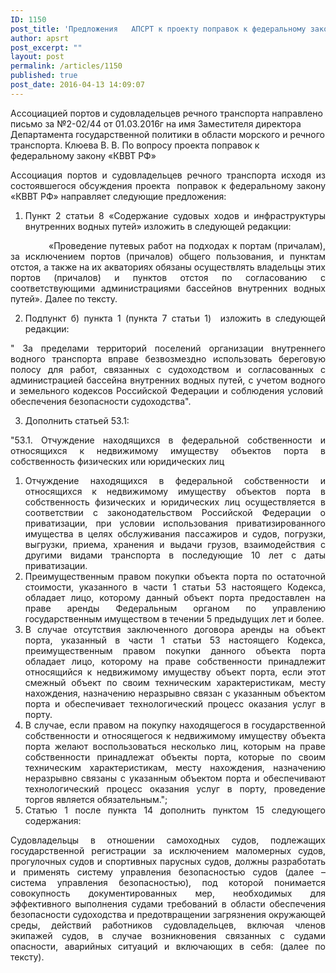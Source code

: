 ```yaml
---
ID: 1150
post_title: 'Предложения   АПСРТ к проекту поправок к федеральному закону «КВВТ РФ»'
author: apsrt
post_excerpt: ""
layout: post
permalink: /articles/1150
published: true
post_date: 2016-04-13 14:09:07
---
```

Ассоциацией портов и судовладельцев речного транспорта направлено письмо за №2-02/44 от 01.03.2016г на имя Заместителя директора Департамента государственной политики в области морского и речного транспорта. Клюева В. В. По вопросу проекта поправок к федеральному закону «КВВТ РФ» <p style="text-align: justify;">
  Ассоциация портов и судовладельцев речного транспорта исходя из состоявшегося обсуждения проекта  поправок к федеральному закону «КВВТ РФ» направляет следующие предложения:
</p>

<ol style="text-align: justify;">
  <li>
    Пункт 2 статьи 8 «Содержание судовых ходов и инфраструктуры внутренних водных путей» изложить в следующей редакции:
  </li>
</ol>

<p style="text-align: justify;">
               «Проведение путевых работ на подходах к портам (причалам), за исключением портов (причалов) общего пользования, и пунктам отстоя, а также на их акваториях обязаны осуществлять владельцы этих портов (причалов) и пунктов отстоя по согласованию с соответствующими администрациями бассейнов внутренних водных путей». Далее по тексту.
</p>

<ol style="text-align: justify;" start="2">
  <li>
    Подпункт б) пункта 1 (пункта 7 статьи 1)  изложить в следующей редакции:
  </li>
</ol>

<p style="text-align: justify;">
  " За пределами территорий поселений организации внутреннего водного транспорта вправе безвозмездно использовать береговую полосу для работ, связанных с судоходством и согласованных с администрацией бассейна внутренних водных путей, с учетом водного и земельного кодексов Российской Федерации и соблюдения условий  обеспечения безопасности судоходства".
</p>

<ol style="text-align: justify;" start="3">
  <li>
    Дополнить статьей 53.1:
  </li>
</ol>

<p style="text-align: justify;">
  "53.1. Отчуждение находящихся в федеральной собственности и относящихся к недвижимому имуществу объектов порта в собственность физических или юридических лиц
</p>

<ol style="text-align: justify;">
  <li>
    Отчуждение находящихся в федеральной собственности и относящихся к недвижимому имуществу объектов порта в собственность физических и юридических лиц осуществляется в соответствии с законодательством Российской Федерации о приватизации, при условии использования приватизированного имущества в целях обслуживания пассажиров и судов, погрузки, выгрузки, приема, хранения и выдачи грузов, взаимодействия с другими видами транспорта в последующие 10 лет с даты приватизации.
  </li>
  <li>
    Преимущественным правом покупки объекта порта по остаточной стоимости, указанного в части 1 статьи 53 настоящего Кодекса, обладает лицо, которому данный объект порта предоставлен на праве аренды Федеральным органом по управлению государственным имуществом в течении 5 предыдущих лет и более.
  </li>
  <li>
    В случае отсутствия заключенного договора аренды на объект порта, указанный в части 1 статьи 53 настоящего Кодекса, преимущественным правом покупки данного объекта порта обладает лицо, которому на праве собственности принадлежит относящийся к недвижимому имуществу объект порта, если этот смежный объект по своим техническим характеристикам, месту нахождения, назначению неразрывно связан с указанным объектом порта и обеспечивает технологический процесс оказания услуг в порту.
  </li>
  <li>
    В случае, если правом на покупку находящегося в государственной собственности и относящегося к недвижимому имуществу объекта порта желают воспользоваться несколько лиц, которым на праве собственности принадлежат объекты порта, которые по своим техническим характеристикам, месту нахождения, назначению неразрывно связаны с указанным объектом порта и обеспечивают технологический процесс оказания услуг в порту, проведение торгов является обязательным.";
  </li>
  <li>
    Статью 1 после пункта 14 дополнить пунктом 15 следующего содержания:
  </li>
</ol>

<p style="text-align: justify;">
  Судовладельцы в отношении самоходных судов, подлежащих государственной регистрации за исключением маломерных судов, прогулочных судов и спортивных парусных судов, должны разработать и применять систему управления безопасностью судов (далее – система управления безопасностью), под которой понимается совокупность документированных мер, необходимых для эффективного выполнения судами требований в области обеспечения безопасности судоходства и предотвращении загрязнения окружающей среды, действий работников судовладельцев, включая членов экипажей судов, в случае возникновения связанных с судами опасности, аварийных ситуаций и включающих в себя: (далее по тексту).
</p>